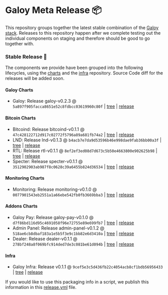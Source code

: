 # Galoy Meta Release 📦

This repository groups together the latest stable combination of the [Galoy stack](https://github.com/GaloyMoney/awesome-galoy#tech-components). 
Releases to this repository happen after we complete testing out the individual components on staging and therefore should be good to go together with.

### Stable Release 🎉

The components we provide have been grouped into the following lifecycles, using the [charts](https://github.com/GaloyMoney/charts) and the [infra](https://github.com/GaloyMoney/galoy-infra) repository. 
Source Code diff for the releases will be added soon.

#### Galoy Charts
- Galoy: Release galoy-v0.2.3 @ `5a897f905facca8651e52c8fdbcc03619960c80f` | [tree](https://github.com/GaloyMoney/charts/tree/5a897f905facca8651e52c8fdbcc03619960c80f/charts/galoy) | [release](https://github.com/GaloyMoney/charts/releases/tag/galoy-v0.2.3)

#### Bitcoin Charts
- Bitcoind: Release bitcoind-v0.1.1 @ `47c428122712d917c02772f5796a89a681fb74a2` | [tree](https://github.com/GaloyMoney/charts/tree/47c428122712d917c02772f5796a89a681fb74a2/charts/bitcoind) | [release](https://github.com/GaloyMoney/charts/releases/tag/bitcoind-v0.1.1)
- LND: Release lnd-v0.1.3 @ `b4acb7e7da9d53596b46e998dae9fab36bb00a3f` | [tree](https://github.com/GaloyMoney/charts/tree/b4acb7e7da9d53596b46e998dae9fab36bb00a3f/charts/lnd) | [release](https://github.com/GaloyMoney/charts/releases/tag/lnd-v0.1.3)
- RTL: Release rtl-v0.1.1 @ `8ef2ef3ed08d7d673c5b50e4663800e902625b98` | [tree](https://github.com/GaloyMoney/charts/tree/8ef2ef3ed08d7d673c5b50e4663800e902625b98/charts/rtl) | [release](https://github.com/GaloyMoney/charts/releases/tag/rtl-v0.1.1)
- Specter: Release specter-v0.1.1 @ `3512902903ab987f8c0628c39a6455b824d36534` | [tree](https://github.com/GaloyMoney/charts/tree/3512902903ab987f8c0628c39a6455b824d36534/charts/specter) | [release](https://github.com/GaloyMoney/charts/releases/tag/specter-v0.1.1)

#### Monitoring Charts
- Monitoring: Release monitoring-v0.1.0 @ `0077901543eb2551a1a66ebe542fb0fb3669bba3` | [tree](https://github.com/GaloyMoney/charts/tree/0077901543eb2551a1a66ebe542fb0fb3669bba3/charts/monitoring) | [release](https://github.com/GaloyMoney/charts/releases/tag/monitoring-v0.1.0)

#### Addons Charts
- Galoy Pay: Release galoy-pay-v0.1.0 @ `d7f86bd116d95c4691058f96e72755e89e699fb7` | [tree](https://github.com/GaloyMoney/charts/tree/d7f86bd116d95c4691058f96e72755e89e699fb7/charts/galoy-pay) | [release](https://github.com/GaloyMoney/charts/releases/tag/galoy-pay-v0.1.0)
- Admin Panel: Release admin-panel-v0.1.2 @ `518ae6cb8dbaf183a1e5b5f3e9c1bb82e6d3410a` | [tree](https://github.com/GaloyMoney/charts/tree/518ae6cb8dbaf183a1e5b5f3e9c1bb82e6d3410a/charts/admin-panel) | [release](https://github.com/GaloyMoney/charts/releases/tag/admin-panel-v0.1.2)
- Dealer: Release dealer-v0.1.1 @ `278bf248a8f069bfc914ded7de3c081be61d094b` | [tree](https://github.com/GaloyMoney/charts/tree/278bf248a8f069bfc914ded7de3c081be61d094b/charts/dealer) | [release](https://github.com/GaloyMoney/charts/releases/tag/dealer-v0.1.1)

#### Infra

- Galoy Infra: Release v0.1.1 @ `9cef5e3c5d436fb22c4054acb8cf1bdb56956433` | [tree](https://github.com/GaloyMoney/galoy-infra/tree/9cef5e3c5d436fb22c4054acb8cf1bdb56956433) | [release](https://github.com/GaloyMoney/galoy-infra/releases/tag/v0.1.1)

If you would like to use this packaging info in a script, we publish this information in this [release.yml](./release.yml) file.
